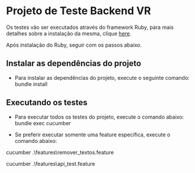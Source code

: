 # Projeto de Teste Backend VR

Os testes vão ser executados através do framework Ruby, para mais detalhes sobre a instalação da mesma, clique [here](https://www.ruby-lang.org/pt/documentation/installation/).

Após instalação do Ruby, seguir com os passos abaixo.


## Instalar as dependências do projeto

- Para instalar as dependências do projeto, execute o seguinte comando:
bundle install


## Executando os testes

- Para executar todos os testes do projeto, execute o comando abaixo:
bundle exec cucumber

- Se preferir executar somente uma feature específica, execute o comando abaixo:

cucumber .\features\remover_textos.feature

cucumber .\features\api_test.feature